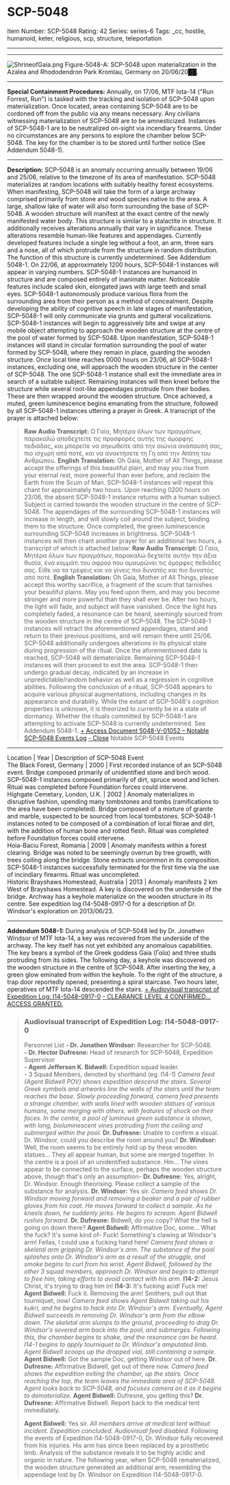 # SCP-5048
Item Number: SCP-5048
Rating: 42
Series: series-6
Tags: _cc, hostile, humanoid, keter, religious, scp, structure, teleportation

---

* * *
![ShrineofGaia.png](https://scp-wiki.wdfiles.com/local--files/scp-5048/ShrineofGaia.png)
Figure-5048-A: SCP-5048 upon materialization in the Azalea and Rhododendron Park Kromlau, Germany on 20/06/20██.
* * *
**Special Containment Procedures:** Annually, on 17/06, MTF Iota-14 ("Run Forrest, Run") is tasked with the tracking and isolation of SCP-5048 upon materialization. Once located, areas containing SCP-5048 are to be cordoned off from the public via any means necessary. Any civilians witnessing materialization of SCP-5048 are to be amnesticized.
Instances of SCP-5048-1 are to be neutralized on-sight via incendiary firearms.
Under no circumstances are any persons to explore the chamber below SCP-5048. The key for the chamber is to be stored until further notice (See Addendum 5048-1).
* * *
**Description:** SCP-5048 is an anomaly occurring annually between 19/06 and 25/06, relative to the timezone of its area of manifestation. SCP-5048 materializes at random locations with suitably healthy forest ecosystems. When manifesting, SCP-5048 will take the form of a large archway comprised primarily from stone and wood species native to the area. A large, shallow lake of water will also form surrounding the base of SCP-5048. A wooden structure will manifest at the exact centre of the newly manifested water body. This structure is similar to a stalactite in structure. It additionally receives alterations annually that vary in significance. These alterations resemble human-like features and appendages. Currently developed features include a single leg without a foot, an arm, three ears and a nose, all of which protrude from the structure in random distribution. The function of this structure is currently undetermined. See Addendum 5048-1.
On 22/06, at approximately 1200 hours, SCP-5048-1 instances will appear in varying numbers. SCP-5048-1 instances are humanoid in structure and are composed entirely of inanimate matter. Noticeable features include scaled skin, elongated jaws with large teeth and small eyes. SCP-5048-1 autonomously produce various flora from the surrounding area from their person as a method of concealment. Despite developing the ability of cognitive speech in late stages of manifestation, SCP-5048-1 will only communicate via grunts and gutteral vocalizations. SCP-5048-1 instances will begin to aggressively bite and swipe at any mobile object attempting to approach the wooden structure at the centre of the pool of water formed by SCP-5048.
Upon manifestation, SCP-5048-1 instances will stand in circular formation surrounding the pool of water formed by SCP-5048, where they remain in place, guarding the wooden structure. Once local time reaches 0000 hours on 23/06, all SCP-5048-1 instances, excluding one, will approach the wooden structure in the center of SCP-5048. The one SCP-5048-1 instance shall exit the immediate area in search of a suitable subject. Remaining instances will then kneel before the structure while several root-like appendages protrude from their bodies. These are then wrapped around the wooden structure. Once achieved, a muted, green luminescence begins emanating from the structure, followed by all SCP-5048-1 instances uttering a prayer in Greek. A transcript of the prayer is attached below:
> **Raw Audio Transcript:** Ω Γαία, Μητέρα όλων των πραγμάτων, παρακαλώ αποδεχτείτε τις προσφορές αυτής της όμορφης πεδιάδας, και μπορείτε να σηκωθείτε από την αιώνια ανάπαυσή σας, πιο ισχυρή από ποτέ, και να ανακτήσετε τη Γη από την Απάτη του Ανθρώπου.
> **English Translation:** Oh Gaia, Mother of All Things, please accept the offerings of this beautiful plain, and may you rise from your eternal rest, more powerful than ever before, and reclaim the Earth from the Scum of Man.
SCP-5048-1 instances will repeat this chant for approximately two hours. Upon reaching 0200 hours on 23/06, the absent SCP-5048-1 instance returns with a human subject. Subject is carried towards the wooden structure in the centre of SCP-5048. The appendages of the surrounding SCP-5048-1 instances will increase in length, and will slowly coil around the subject, binding them to the structure. Once completed, the green luminescence surrounding SCP-5048 increases in brightness. SCP-5048-1 instances will then chant another prayer for an additional two hours, a transcript of which is attached below:
> **Raw Audio Transcript:** Ω Γαία, Μητέρα όλων των πραγμάτων, παρακαλώ δεχτείτε αυτήν την άξια θυσία, ένα κομμάτι του αφρού που αμαυρώνει τις όμορφες πεδιάδες σας. Είθε να τα τρέφεις και να γίνεις πιο δυνατός και πιο δυνατός από ποτέ.
> **English Translation:** Oh Gaia, Mother of All Things, please accept this worthy sacrifice, a fragment of the scum that tarnishes your beautiful plains. May you feed upon them, and may you become stronger and more powerful than they shall ever be.
After two hours, the light will fade, and subject will have vanished. Once the light has completely faded, a resonance can be heard, seemingly sourced from the wooden structure in the centre of SCP-5048. The SCP-5048-1 instances will retract the aforementioned appendages, stand and return to their previous positions, and will remain there until 25/06. SCP-5048 additionally undergoes alterations in its physical state during progression of the ritual. Once the aforementioned date is reached, SCP-5048 will dematerialize. Remaining SCP-5048-1 instances will then proceed to exit the area. SCP-5048-1 then undergo gradual decay, indicated by an increase in unpredictable/random behavior as well as a regression in cognitive abilities.
Following the conclusion of a ritual, SCP-5048 appears to acquire various physical augmentations, including changes in its appearance and durability. While the extant of SCP-5048's cognition properties is unknown, it is theorized to currently be in a state of dormancy. Whether the rituals committed by SCP-5048-1 are attempting to activate SCP-5048 is currently undetermined. See Addendum 5048-1.
[\+ Access Document 5048-V-01052 – Notable SCP-5048 Events Log](javascript:;)
[\- Close](javascript:;)
Notable SCP-5048 Events  
---  
Location | Year | Description of SCP-5048 Event  
The Black Forest, Germany | 2000 | First recorded instance of an SCP-5048 event. Bridge composed primarily of unidentified stone and birch wood. SCP-5048-1 instances composed primarily of dirt, spruce wood and lichen. Ritual was completed before Foundation forces could intervene.  
Highgate Cemetary, London, U.K. | 2002 | Anomaly materializes in disruptive fashion, upending many tombstones and tombs (ramifications to the area have been completed). Bridge composed of a mixture of granite and marble, suspected to be sourced from local tombstones. SCP-5048-1 instances noted to be composed of a combination of local florae and dirt, with the addition of human bone and rotted flesh. Ritual was completed before Foundation forces could intervene.  
Hoia-Baciu Forest, Romania | 2009 | Anomaly manifests within a forest clearing. Bridge was noted to be seemingly overrun by tree growth, with trees coiling along the bridge. Stone extracts uncommon in its composition. SCP-5048-1 instances successfully terminated for the first time via the use of incindiary firearms. Ritual was uncompleted.  
Historic Brayshaws Homestead, Australia | 2013 | Anomaly manifests 2 km West of Brayshaws Homestead. A key is discovered on the underside of the bridge. Archway has a keyhole materialize on the wooden structure in its centre. See expedition log I14-5048-0917-0 for a description of Dr. Windsor's exploration on 2013/06/23.  
* * *
**Addendum 5048-1:** During analysis of SCP-5048 led by Dr. Jonathen Windsor of MTF Iota-14, a key was recovered from the underside of the archway. The key itself has not yet exhibited any anomalous capabilities. The key bears a symbol of the Greek goddess Gaia (Γαῖα) and three studs protruding from its sides.
The following day, a keyhole was discovered on the wooden structure in the centre of SCP-5048. After inserting the key, a green glow eminated from within the keyhole. To the right of the structure, a trap door reportedly opened, presenting a spiral staircase. Two hours later, operatives of MTF Iota-14 descended the stairs.
[\+ Audiovisual transcript of Expedition Log: I14-5048-0917-0](javascript:;)
[\- CLEARANCE LEVEL 4 CONFIRMED... ACCESS GRANTED.](javascript:;)
> ### **Audiovisual transcript of Expedition Log: I14-5048-0917-0**
> Personnel List
> **\- Dr. Jonathen Windsor:** Researcher for SCP-5048.  
>  **\- Dr. Hector Dufresne:** Head of research for SCP-5048, Expedition Supervisor  
>  **\- Agent Jefferson K. Bidwell:** Expedition squad leader.  
>  \- 3 Squad Members, denoted by shorthand (eg. I14-1)
> _Camera feed (Agent Bidwell POV) shows expedition descend the stairs. Several Greek symbols and artworks line the walls of the stairs until the team reaches the base. Slowly proceeding forward, camera feed presents a strange chamber, with walls lined with wooden statues of various humans, some merging with others, with features of shock on their faces. In the centre, a pool of luminous green substance is shown, with long, bioluminescent vines protruding from the ceiling and submerged within the pool._
> **Dr. Dufresne:** Unable to confirm a visual. Dr. Windsor, could you describe the room around you?
> **Dr. Windsor:** Well, the room seems to be entirely held up by these wooden statues… They all appear human, but some are merged together. In the centre is a pool of an unidentified substance. Hm… The vines appear to be connected to the surface, perhaps the wooden structure above, though that's only an assumption-
> **Dr. Dufresne:** Yes, alright, Dr. Windsor. Enough theorising. Please collect a sample of the substance for analysis.
> **Dr. Windsor:** Yes sir.
> _Camera feed shows Dr. Windsor moving forward and removing a beaker and a pair of rubber gloves from his coat. He moves forward to collect a sample. As he kneels down, he suddenly jerks. He begins to scream. Agent Bidwell rushes forward._
> **Dr. Dufresne:** Bidwell, do you copy? What the hell is going on down there?
> **Agent Bidwell:** Affirmative Doc, some… What the fuck? It's some kind of- Fuck! Something's clawing at Windsor's arm! Fellas, I could use a fucking hand here!
> _Camera feed shows a skeletal arm gripping Dr. Windsor's arm. The substance of the pool splashes onto Dr. Windsor's arm as a result of the struggle, and smoke begins to curl from his wrist. Agent Bidwell, followed by the other 3 squad members, approach Dr. Windsor and begin to attempt to free him, taking efforts to avoid contact with his arm._
> **I14-2:** Jesus Christ, it's trying to drag him in!
> **I14-3:** It's fucking acid! Fuck me!
> **Agent Bidwell:** Fuck it. Removing the arm! Smithers, pull out that tourniquet, now!
> _Camera feed shows Agent Bidwell taking out his kukri, and he begins to hack into Dr. Windsor's arm. Eventually, Agent Bidwell succeeds in removing Dr. Windsor's arm from the elbow down. The skeletal arm slumps to the ground, proceeding to drag Dr. Windsor's severed arm back into the pool, and submerges. Following this, the chamber begins to shake, and the resonance can be heard. I14-1 begins to apply tourniquet to Dr. Windsor's amputated limb. Agent Bidwell scoops up the dropped vial, still containing a sample._
> **Agent Bidwell:** Got the sample Doc, getting Windsor out of here.
> **Dr. Dufresne:** Affirmative Bidwell, get out of there now.
> _Camera feed shows the expedition exiting the chamber, up the stairs. Once reaching the top, the team leaves the immediate area of SCP-5048. Agent looks back to SCP-5048, and focuses camera on it as it begins to dematerialize._
> **Agent Bidwell:** Dufresne, you getting this?
> **Dr. Dufresne:** Affirmative Bidwell. Report back to the medical tent immediately.  
>    
>  **Agent Bidwell:** Yes sir.
> _All members arrive at medical tent without incident. Expedition concluded. Audiovisual feed disabled._
Following the events of Expedition I14-5048-0917-0, Dr. Windsor fully recovered from his injuries. His arm has since been replaced by a prosthetic limb. Analysis of the substance reveals it to be highly acidic and organic in nature.
The following year, when SCP-5048 rematerialized, the wooden structure generated an additional arm, resembling the appendage lost by Dr. Windsor on Expedition I14-5048-0917-0.